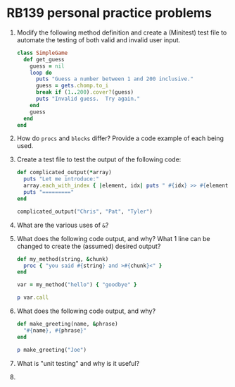 # RB139 personal practice problems

1. Modify the following method definition and create a (Minitest) test file to automate the testing of both valid and invalid user input.
    ```ruby
    class SimpleGame
      def get_guess
        guess = nil
        loop do
          puts "Guess a number between 1 and 200 inclusive."
          guess = gets.chomp.to_i
          break if (1..200).cover?(guess)
          puts "Invalid guess.  Try again."
        end
        guess
      end
    end
    ```

2. How do `procs` and `blocks` differ?  Provide a code example of each being used.

3. Create a test file to test the output of the following code:
    ```ruby
    def complicated_output(*array)
      puts "Let me introduce:"
      array.each_with_index { |element, idx| puts " #{idx} >> #{element} << " }
      puts "========="
    end

    complicated_output("Chris", "Pat", "Tyler")
    ```

4. What are the various uses of `&`?

5. What does the following code output, and why?  What 1 line can be changed to create the (assumed) desired output?
    ```ruby
    def my_method(string, &chunk)
      proc { "you said #{string} and >#{chunk}<" }
    end

    var = my_method("hello") { "goodbye" }

    p var.call
    ```

6. What does the following code output, and why?
    ```ruby
    def make_greeting(name, &phrase)
      "#{name}, #{phrase}"
    end

    p make_greeting("Joe")
    ```

7. What is "unit testing" and why is it useful?

8. 